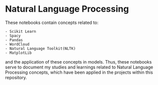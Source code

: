 # Natural Language Processing

These notebooks contain concepts related to:

    - Scikit Learn
    - Spacy
    - Pandas
    - WordCloud
    - Natural Language Toolkit(NLTK)
    - MatplotLib

and the application of these concepts in models. Thus, these notebooks serve to document my studies and learnings related to Natural Language Processing concepts, which have been applied in the projects within this repository.